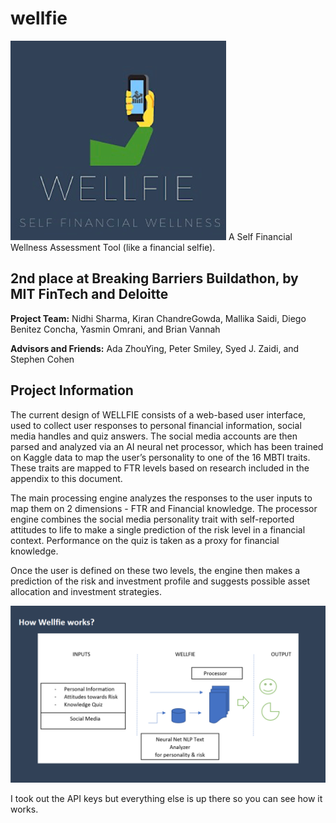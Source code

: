 # wellfie
![project icon](icon.png)
A Self Financial Wellness Assessment Tool (like a financial selfie).

## 2nd place at Breaking Barriers Buildathon, by MIT FinTech and Deloitte
**Project Team:**
Nidhi Sharma, Kiran ChandreGowda, Mallika Saidi, Diego Benitez Concha, Yasmin Omrani, and Brian Vannah

**Advisors and Friends:**
Ada ZhouYing, Peter Smiley, Syed J. Zaidi, and Stephen Cohen


## Project Information

The current design of WELLFIE consists of a web-based user interface, used to collect user responses to personal financial information, social media handles and quiz answers. The social media accounts are then parsed and analyzed via an AI neural net processor, which has been trained on Kaggle data to map the user’s personality to one of the 16 MBTI traits. These traits are mapped to FTR levels based on research included in the appendix to this document. 

The main processing engine analyzes the responses to the user inputs to map them on 2 dimensions - FTR and Financial knowledge. The processor engine combines the social media personality trait with self-reported attitudes to life to make a single prediction of the risk level in a financial context. Performance on the quiz is taken as a proxy for financial knowledge.

Once the user is defined on these two levels, the engine then makes a prediction of the risk and investment profile and suggests possible asset allocation and investment strategies.

![project diagram](diagram.png)




I took out the API keys but everything else is up there so you can see how it works.
